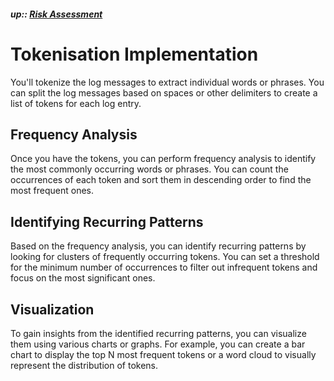 ##### up:: [Risk Assessment](../risk_assessment.md)

# Tokenisation Implementation

You'll tokenize the log messages to extract individual words or phrases. You can split the log messages based on spaces or other delimiters to create a list of tokens for each log entry.

## Frequency Analysis

Once you have the tokens, you can perform frequency analysis to identify the most commonly occurring words or phrases. You can count the occurrences of each token and sort them in descending order to find the most frequent ones.

## Identifying Recurring Patterns

Based on the frequency analysis, you can identify recurring patterns by looking for clusters of frequently occurring tokens. You can set a threshold for the minimum number of occurrences to filter out infrequent tokens and focus on the most significant ones.

## Visualization

To gain insights from the identified recurring patterns, you can visualize them using various charts or graphs. For example, you can create a bar chart to display the top N most frequent tokens or a word cloud to visually represent the distribution of tokens.
